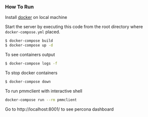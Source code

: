 ### How To Run

Install [docker] on local machine

Start the server by executing this code from the root directory where `docker-compose.yml` placed.
```sh
$ docker-compose build
$ docker-compose up -d
```

To see containers output
```sh
$ docker-compose logs -f
```

To stop docker containers
```sh
$ docker-compose down
```
To run pmmclient with interactive shell
```sh
docker-compose run --rm pmmclient
```

Go to http://localhost:8001/ to see percona dashboard

[docker]: <https://docs.docker.com/docker-for-windows/install/>
